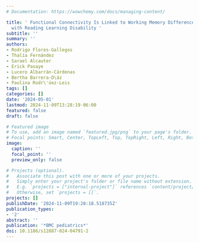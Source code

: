 ```yaml
---
# Documentation: https://wowchemy.com/docs/managing-content/

title: ' Functional Connectivity Is Linked to Working Memory Differences in Children
  with Reading Learning Disability '
subtitle: ''
summary: ''
authors:
- Rodrigo Flores-Gallegos
- Thalía Fernández
- Sarael Alcauter
- Erick Pasaye
- Lucero Albarrán-Cárdenas
- Bertha Barrera-D\áz
- Paulina Rodr\'úez-Leis
tags: []
categories: []
date: '2024-05-01'
lastmod: 2024-11-09T13:28:19-06:00
featured: false
draft: false

# Featured image
# To use, add an image named `featured.jpg/png` to your page's folder.
# Focal points: Smart, Center, TopLeft, Top, TopRight, Left, Right, BottomLeft, Bottom, BottomRight.
image:
  caption: ''
  focal_point: ''
  preview_only: false

# Projects (optional).
#   Associate this post with one or more of your projects.
#   Simply enter your project's folder or file name without extension.
#   E.g. `projects = ["internal-project"]` references `content/project/deep-learning/index.md`.
#   Otherwise, set `projects = []`.
projects: []
publishDate: '2024-11-09T19:28:18.518735Z'
publication_types:
- '2'
abstract: ''
publication: '*BMC pediatrics*'
doi: 10.1186/s12887-024-04791-2
---
```

